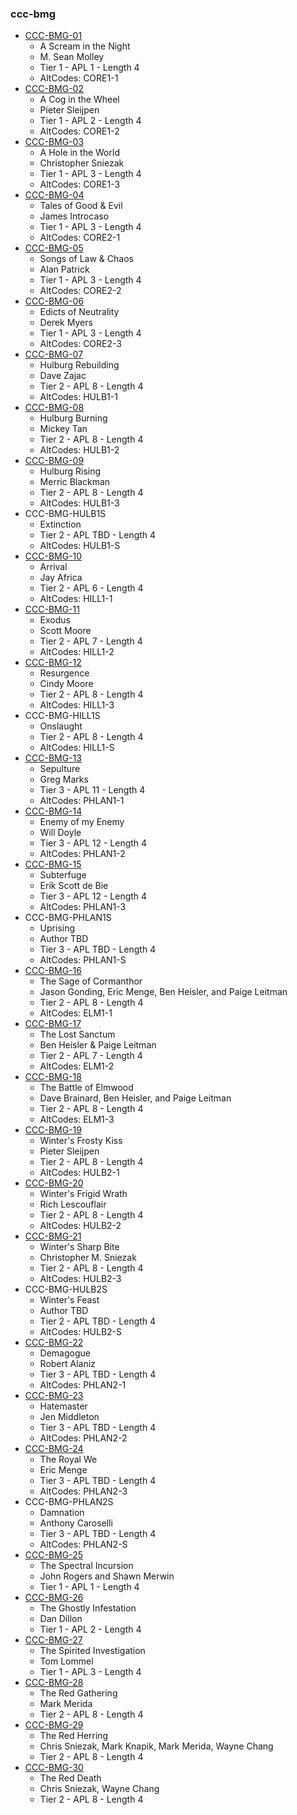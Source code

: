 ### ccc-bmg
* [CCC-BMG-01](http://www.dmsguild.com/product/184998/CCCBMG01-CORE-11-A-Scream-in-the-Night?affiliate_id=757342)
    * A Scream in the Night
    * M. Sean Molley
    * Tier 1 - APL 1 - Length 4
    * AltCodes: CORE1-1
* [CCC-BMG-02](http://www.dmsguild.com/product/185274/CCCBMG02-CORE-12-A-Cog-in-the-Wheel?affiliate_id=757342)
    * A Cog in the Wheel
    * Pieter Sleijpen
    * Tier 1 - APL 2 - Length 4
    * AltCodes: CORE1-2
* [CCC-BMG-03](http://www.dmsguild.com/product/185275/CCCBMG03-CORE-13-A-Hole-in-the-World?affiliate_id=757342)
    * A Hole in the World
    * Christopher Sniezak
    * Tier 1 - APL 3 - Length 4
    * AltCodes: CORE1-3
* [CCC-BMG-04](http://www.dmsguild.com/product/189087/CCCBMG04-CORE-21-Tales-of-Good--Evil?affiliate_id=757342)
    * Tales of Good & Evil
    * James Introcaso
    * Tier 1 - APL 3 - Length 4
    * AltCodes: CORE2-1
* [CCC-BMG-05](http://www.dmsguild.com/product/189088/CCCBMG05-CORE-22-Songs-of-Law--Chaos?affiliate_id=757342)
    * Songs of Law & Chaos
    * Alan Patrick
    * Tier 1 - APL 3 - Length 4
    * AltCodes: CORE2-2
* [CCC-BMG-06](http://www.dmsguild.com/product/189089/CCCBMG06-CORE-23-Edicts-of-Neutrality?affiliate_id=757342)
    * Edicts of Neutrality
    * Derek Myers
    * Tier 1 - APL 3 - Length 4
    * AltCodes: CORE2-3
* [CCC-BMG-07](http://www.dmsguild.com/product/189329/CCCBMG07-HULB-11-Hulburg-Rebuilding?affiliate_id=757342)
    * Hulburg Rebuilding
    * Dave Zajac
    * Tier 2 - APL 8 - Length 4
    * AltCodes: HULB1-1
* [CCC-BMG-08](http://www.dmsguild.com/product/189330/CCCBMG08-HULB-12-Hulburg-Burning?affiliate_id=757342)
    * Hulburg Burning
    * Mickey Tan
    * Tier 2 - APL 8 - Length 4
    * AltCodes: HULB1-2
* [CCC-BMG-09](http://www.dmsguild.com/product/189331/CCCBMG09-HULB-13-Hulburg-Rising?affiliate_id=757342)
    * Hulburg Rising
    * Merric Blackman
    * Tier 2 - APL 8 - Length 4
    * AltCodes: HULB1-3
* CCC-BMG-HULB1S
    * Extinction
    * Tier 2 - APL TBD - Length 4
    * AltCodes: HULB1-S
* [CCC-BMG-10](http://www.dmsguild.com/product/184953/CCCBMG10-HILL-11-Arrival?affiliate_id=757342)
    * Arrival
    * Jay Africa
    * Tier 2 - APL 6 - Length 4
    * AltCodes: HILL1-1
* [CCC-BMG-11](http://www.dmsguild.com/product/184994/CCCBMG11-HILL-12-Exodus?affiliate_id=757342)
    * Exodus
    * Scott Moore
    * Tier 2 - APL 7 - Length 4
    * AltCodes: HILL1-2
* [CCC-BMG-12](http://www.dmsguild.com/product/185273/CCCBMG12-HILL-13-Resurgence?affiliate_id=757342)
    * Resurgence
    * Cindy Moore
    * Tier 2 - APL 8 - Length 4
    * AltCodes: HILL1-3
* CCC-BMG-HILL1S
    * Onslaught
    * Tier 2 - APL 8 - Length 4
    * AltCodes: HILL1-S
* [CCC-BMG-13](http://www.dmsguild.com/product/189520/CCCBMG13-PHLAN-11-Sepulture?affiliate_id=757342)
    * Sepulture
    * Greg Marks
    * Tier 3 - APL 11 - Length 4
    * AltCodes: PHLAN1-1
* [CCC-BMG-14](http://www.dmsguild.com/product/189522/CCCBMG14-PHLAN-12-Enemy-of-my-Enemy?affiliate_id=757342)
    * Enemy of my Enemy
    * Will Doyle
    * Tier 3 - APL 12 - Length 4
    * AltCodes: PHLAN1-2
* [CCC-BMG-15](http://www.dmsguild.com/product/189523/CCCBMG15-PHLAN-13-Subterfuge?affiliate_id=757342)
    * Subterfuge
    * Erik Scott de Bie
    * Tier 3 - APL 12 - Length 4
    * AltCodes: PHLAN1-3
* CCC-BMG-PHLAN1S
    * Uprising
    * Author TBD
    * Tier 3 - APL TBD - Length 4
    * AltCodes: PHLAN1-S
* [CCC-BMG-16](http://www.dmsguild.com/product/203366/CCCBMG16-ELM-11-The-Sage-of-Cormanthor?affiliate_id=757342)
    * The Sage of Cormanthor
    * Jason Gonding, Eric Menge, Ben Heisler, and Paige Leitman
    * Tier 2 - APL 8 - Length 4
    * AltCodes: ELM1-1
* [CCC-BMG-17](http://www.dmsguild.com/product/204921/CCCBMG17-ELM-12-The-Lost-Sanctum?affiliate_id=757342)
    * The Lost Sanctum
    * Ben Heisler & Paige Leitman
    * Tier 2 - APL 7 - Length 4
    * AltCodes: ELM1-2
* [CCC-BMG-18](http://www.dmsguild.com/product/204922/CCCBMG18-ELM-13-The-Battle-of-Elmwood?affiliate_id=757342)
    * The Battle of Elmwood
    * Dave Brainard, Ben Heisler, and Paige Leitman
    * Tier 2 - APL 8 - Length 4
    * AltCodes: ELM1-3
* [CCC-BMG-19](http://www.dmsguild.com/product/225183/CCCBMG19-HULB21-Winters-Frosty-Kiss?affiliate_id=757342)
    * Winter's Frosty Kiss
    * Pieter Sleijpen
    * Tier 2 - APL 8 - Length 4
    * AltCodes: HULB2-1
* [CCC-BMG-20](http://www.dmsguild.com/product/225184/CCCBMG20-HULB-22-Winters-Frigid-Wrath?affiliate_id=757342)
    * Winter's Frigid Wrath
    * Rich Lescouflair
    * Tier 2 - APL 8 - Length 4
    * AltCodes: HULB2-2
* [CCC-BMG-21](http://www.dmsguild.com/product/225185/CCCBMG21-HULB-23-Winters-Sharp-Bite?affiliate_id=757342)
    * Winter's Sharp Bite
    * Christopher M. Sniezak
    * Tier 2 - APL 8 - Length 4
    * AltCodes: HULB2-3
* CCC-BMG-HULB2S
    * Winter's Feast
    * Author TBD
    * Tier 2 - APL TBD - Length 4
    * AltCodes: HULB2-S
* [CCC-BMG-22](http://www.dmsguild.com/product/230627/CCCBMG22-PHLAN-21-Demagogue?affiliate_id=757342)
    * Demagogue
    * Robert Alaniz
    * Tier 3 - APL TBD - Length 4
    * AltCodes: PHLAN2-1
* [CCC-BMG-23](http://www.dmsguild.com/product/230628/CCCBMG23-PHLAN-22-Hatemaster?affiliate_id=757342)
    * Hatemaster
    * Jen Middleton
    * Tier 3 - APL TBD - Length 4
    * AltCodes: PHLAN2-2
* [CCC-BMG-24](http://www.dmsguild.com/product/230629/CCCBMG24-PHLAN-23-The-Royal-We?affiliate_id=757342)
    * The Royal We
    * Eric Menge
    * Tier 3 - APL TBD - Length 4
    * AltCodes: PHLAN2-3
* CCC-BMG-PHLAN2S
    * Damnation
    * Anthony Caroselli
    * Tier 3 - APL TBD - Length 4
    * AltCodes: PHLAN2-S
* [CCC-BMG-25](http://www.dmsguild.com/product/239572/CCCBMG25-CORE31-The-Spectral-Incursion?affiliate_id=757342)
    * The Spectral Incursion
    * John Rogers and Shawn Merwin
    * Tier 1 - APL 1 - Length 4
* [CCC-BMG-26](http://www.dmsguild.com/product/239577/CCCBMG26-CORE-32-The-Ghostly-Infestation?affiliate_id=757342)
    * The Ghostly Infestation
    * Dan Dillon
    * Tier 1 - APL 2 - Length 4
* [CCC-BMG-27](http://www.dmsguild.com/product/239578/CCCBMG27-CORE-33-The-Spirited-Investigation?affiliate_id=757342)
    * The Spirited Investigation
    * Tom Lommel
    * Tier 1 - APL 3 - Length 4
* [CCC-BMG-28](http://www.dmsguild.com/product/240059/CCCBMG28-Hill-21-The-Red-Gathering?affiliate_id=757342)
    * The Red Gathering
    * Mark Merida
    * Tier 2 - APL 8 - Length 4
* [CCC-BMG-29](http://www.dmsguild.com/product/240422/CCCBMG29-Hill-22-The-Red-Herring?affiliate_id=757342)
    * The Red Herring
    * Chris Sniezak, Mark Knapik, Mark Merida, Wayne Chang
    * Tier 2 - APL 8 - Length 4
* [CCC-BMG-30](http://www.dmsguild.com/product/240423/CCCBMG30-Hill-23-The-Red-Death?affiliate_id=757342)
    * The Red Death
    * Chris Sniezak, Wayne Chang
    * Tier 2 - APL 8 - Length 4
